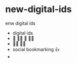 # new-digital-ids
enw digital ids 
- digital ids 
- :iphone: :standing_woman: :iphone: :standing_man:
-  :standing_woman: :standing_man:
- social bookmarking 👍 
- 
